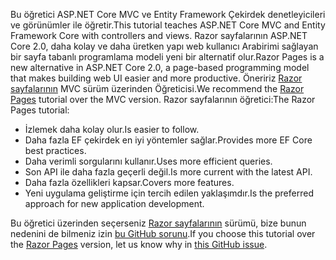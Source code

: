 <span data-ttu-id="73437-101">Bu öğretici ASP.NET Core MVC ve Entity Framework Çekirdek denetleyicileri ve görünümler ile öğretir.</span><span class="sxs-lookup"><span data-stu-id="73437-101">This tutorial teaches ASP.NET Core MVC and Entity Framework Core with controllers and views.</span></span> <span data-ttu-id="73437-102">Razor sayfalarının ASP.NET Core 2.0, daha kolay ve daha üretken yapı web kullanıcı Arabirimi sağlayan bir sayfa tabanlı programlama modeli yeni bir alternatif olur.</span><span class="sxs-lookup"><span data-stu-id="73437-102">Razor Pages is a new alternative in ASP.NET Core 2.0, a page-based programming model that makes building web UI easier and more productive.</span></span> <span data-ttu-id="73437-103">Öneririz [Razor sayfalarının](xref:data/ef-rp/intro) MVC sürüm üzerinden Öğreticisi.</span><span class="sxs-lookup"><span data-stu-id="73437-103">We recommend the [Razor Pages](xref:data/ef-rp/intro) tutorial over the MVC version.</span></span> <span data-ttu-id="73437-104">Razor sayfalarının öğretici:</span><span class="sxs-lookup"><span data-stu-id="73437-104">The Razor Pages tutorial:</span></span>

* <span data-ttu-id="73437-105">İzlemek daha kolay olur.</span><span class="sxs-lookup"><span data-stu-id="73437-105">Is easier to follow.</span></span>
* <span data-ttu-id="73437-106">Daha fazla EF çekirdek en iyi yöntemler sağlar.</span><span class="sxs-lookup"><span data-stu-id="73437-106">Provides more EF Core best practices.</span></span>
* <span data-ttu-id="73437-107">Daha verimli sorgularını kullanır.</span><span class="sxs-lookup"><span data-stu-id="73437-107">Uses more efficient queries.</span></span>
* <span data-ttu-id="73437-108">Son API ile daha fazla geçerli değil.</span><span class="sxs-lookup"><span data-stu-id="73437-108">Is more current with the latest API.</span></span>
* <span data-ttu-id="73437-109">Daha fazla özellikleri kapsar.</span><span class="sxs-lookup"><span data-stu-id="73437-109">Covers more features.</span></span>
* <span data-ttu-id="73437-110">Yeni uygulama geliştirme için tercih edilen yaklaşımdır.</span><span class="sxs-lookup"><span data-stu-id="73437-110">Is the preferred approach for new application development.</span></span>

<span data-ttu-id="73437-111">Bu öğretici üzerinden seçerseniz [Razor sayfalarının](xref:data/ef-rp/intro) sürümü, bize bunun nedenini de bilmeniz izin [bu GitHub sorunu](https://github.com/aspnet/Docs/issues/6146).</span><span class="sxs-lookup"><span data-stu-id="73437-111">If you choose this tutorial over the [Razor Pages](xref:data/ef-rp/intro) version, let us know why in [this GitHub issue](https://github.com/aspnet/Docs/issues/6146).</span></span>
